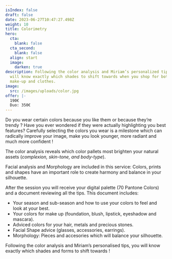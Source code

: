 ```yaml
---
isIndex: false
draft: false
date: 2023-06-27T10:47:27.498Z
weight: 10
title: Colorimetry
hero:
  cta:
    blank: false
  cta_second:
    blank: false
  align: start
  image:
    darken: true
description: Following the color analysis and Miriam’s personalized tips, you
  will know exactly which shades to shift towards when you shop for both your
  make-up and clothes.
image:
  src: /images/uploads/color.jpg
offer: |-
  190€
  Duo: 350€
---
```

Do you wear certain colors because you like them or because they’re trendy ? Have you ever wondered if they were actually highlighting you best features? Carefully selecting the colors you wear is a milestone which can radically improve your image, make you look younger, more radiant and much more confident !

The color analysis reveals which color pallets most brighten your natural assets (*complexion, skin-tone, and body-type*).

Facial analysis and Morphology are included in this service: Colors, prints and shapes have an important role to create harmony and balance in your silhouette.

After the session you will receive your digital palette (70 Pantone Colors) and a document reviewing all the tips.  This document includes:

* Your season and sub-season and how to use your colors to feel and look at your best.
* Your colors for make up (foundation, blush, lipstick, eyeshadow and mascara).
* Adviced colors for your hair, metals and precious stones.
* Facial Shape advice (glasses, accessories, earrings).
* Morphology: Pieces and accesories which will balance your silhouette.

Following the color analysis and Miriam’s personalised tips, you will know exactly which shades and forms to shift towards !
